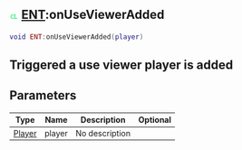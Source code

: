## ![client](.gitbook/assets/client.png) [ENT](./home/ENT):onUseViewerAdded

```lua
void ENT:onUseViewerAdded(player)
```

Triggered a use viewer player is added
------
## Parameters

| Type   | Name | Description | Optional |
| ------ | ---- | ----------- | -------: |
| [Player](./home/Player) | player | No description |  |

